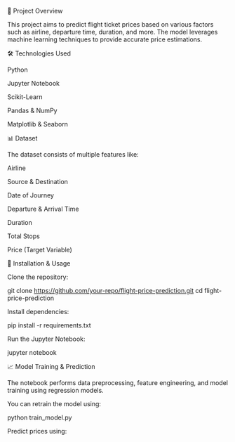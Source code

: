 📌 Project Overview

This project aims to predict flight ticket prices based on various factors such as airline, departure time, duration, and more. The model leverages machine learning techniques to provide accurate price estimations.

🛠️ Technologies Used

Python

Jupyter Notebook

Scikit-Learn

Pandas & NumPy

Matplotlib & Seaborn


📊 Dataset

The dataset consists of multiple features like:

Airline

Source & Destination

Date of Journey

Departure & Arrival Time

Duration

Total Stops

Price (Target Variable)

🚀 Installation & Usage

Clone the repository:

git clone https://github.com/your-repo/flight-price-prediction.git
cd flight-price-prediction

Install dependencies:

pip install -r requirements.txt

Run the Jupyter Notebook:

jupyter notebook

📈 Model Training & Prediction

The notebook performs data preprocessing, feature engineering, and model training using regression models.

You can retrain the model using:

python train_model.py

Predict prices using:
